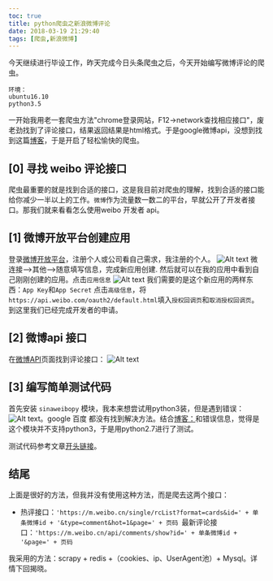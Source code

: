 ```yaml
---
toc: true
title: python爬虫之新浪微博评论
date: 2018-03-19 21:29:40
tags: [爬虫,新浪微博]
---
```


今天继续进行毕设工作，昨天完成今日头条爬虫之后，今天开始编写微博评论的爬虫。

    环境：
    ubuntu16.10
    python3.5
    
<!--more-->

一开始我用老一套爬虫方法"chrome登录网站，F12->network查找相应接口"，废老劲找到了评论接口，结果返回结果是html格式。于是google微博api，没想到找到这篇[博客](https://www.jianshu.com/p/92de44f0376a)，于是开启了轻松愉快的爬虫。

## [0] 寻找 weibo 评论接口
爬虫最重要的就是找到合适的接口，这是我目前对爬虫的理解，找到合适的接口能给你减少一半以上的工作。`微博`作为流量数一数二的平台，早就公开了开发者接口。那我们就来看看怎么使用weibo 开发者 api。

## **[1] 微博开放平台创建应用**
登录[微博开放平台](http://open.weibo.com)，注册个人或公司看自己需求，我注册的个人。
![Alt text](https://app.yinxiang.com/shard/s15/res/2b4877c5-9e3b-4c4c-af61-167835268cbf)
微连接-->其他-->随意填写信息，完成新应用创建.
然后就可以在我的应用中看到自己刚刚创建的应用。点击`应用信息`
![Alt text](https://app.yinxiang.com/shard/s15/res/624bbf2a-3107-4a44-8395-ceee0761e5a0)
我们需要的是这个新应用的两样东西：`App Key`和`App Secret`
点击`高级信息`，将`https://api.weibo.com/oauth2/default.html`填入`授权回调页`和`取消授权回调页`。
到这里我们已经完成开发者的申请。

## **[2] 微博api 接口**
在[微博API](http://open.weibo.com/wiki/%E5%BE%AE%E5%8D%9AAPI#.E8.AF.84.E8.AE.BA)页面找到评论接口：
![Alt text](https://app.yinxiang.com/shard/s15/res/1b38a717-564f-4aff-9537-e9303a6ed457)

## **[3] 编写简单测试代码**

首先安装 `sinaweibopy` 模块，我本来想尝试用python3装，但是遇到错误：![Alt text](https://app.yinxiang.com/shard/s15/res/aa7be1dc-5bdf-493a-b5d7-24d85f804c5a)。google 百度 都没有找到解决方法。结合[博客：](https://www.jianshu.com/p/92de44f0376a)和错误信息，觉得是这个模块并不支持python3，于是用python2.7进行了测试。

测试代码参考文章[开头链接](https://www.jianshu.com/p/92de44f0376a)。

## **结尾**
上面是很好的方法，但我并没有使用这种方法，而是爬去这两个接口：
- 热评接口：`'https://m.weibo.cn/single/rcList?format=cards&id=' + 单条微博id + '&type=comment&hot=1&page=' + 页码
`最新评论接口：`'https://m.weibo.cn/api/comments/show?id=' + 单条微博id + '&page=' + 页码`

我采用的方法：scrapy + redis +（cookies、ip、UserAgent池）+ Mysql。详情下回揭晓。




